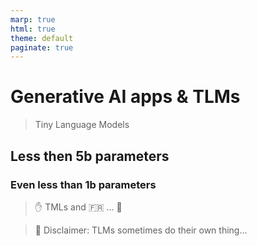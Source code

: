 ```yaml
---
marp: true
html: true
theme: default
paginate: true
---
```

# Generative AI apps & TLMs
> Tiny Language Models
## Less then 5b parameters
### Even less than 1b parameters

> ✋ TMLs and 🇫🇷 ... 🤣

> 🤪 Disclaimer: TLMs sometimes do their own thing... 
